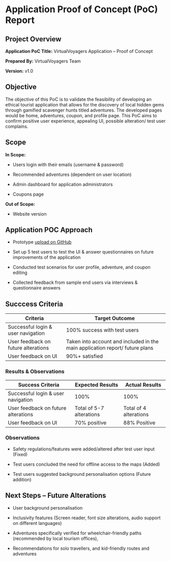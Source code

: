 # Application Proof of Concept (PoC) Report 

## Project Overview 

**Application PoC Title:** VirtualVoyagers Application – Proof of Concept 

**Prepared By:** VirtualVoyagers Team 

**Version:** v1.0 

## Objective

The objective of this PoC is to validate the feasibility of developing an ethical tourist application that allows for the discovery of local hidden gems through gamified scavenger hunts titled adventures. The developed pages would be home, adventures, coupon, and profile page. This PoC aims to confirm positive user experience, appealing UI, possible alteration/ test user complains.  

## Scope

**In Scope:**

 - Users login with their emails (username & password) 

 - Recommended adventures (dependent on user location) 

 - Admin dashboard for application administrators 

 - Coupons page  

**Out of Scope:**

 - Website version

## Application POC Approach 

 - Prototype [upload on GitHub](https://github.com/an-tonic/Virtual-Voyagers) 

 - Set up 5 test users to test the UI & answer questionnaires on future improvements of the application 

 - Conducted test scenarios for user profile, adventure, and coupon editing 

 - Collected feedback from sample end users via interviews & questionnaire answers

## Succcess Criteria

| Criteria                            | Target Outcome                                                               | 
| ----------------------------------- | ---------------------------------------------------------------------------- | 
| Successful login & user navigation  | 100% success with test users                                                 | 
| User feedback on future alterations | Taken into account and included in the main application report/ future plans |
| User feedback on UI                 | 90%+ satisfied                                                               | 

### Results & Observations 

| Success Criteria                    | Expected Results         | Actual Results         |
| ----------------------------------- | ------------------------ | ---------------------- |
| Successful login & user navigation  | 100%                     | 100%                   |
| User feedback on future alterations | Total of 5-7 alterations | Total of 4 alterations |
| User feedback on UI                 | 70% positive             | 88% Positive           |

### Observations

 - Safety regulations/features were added/altered after test user input (Fixed) 

 - Test users concluded the need for offline access to the maps (Added) 

 - Test users suggested background personalisation options (Future addition) 

## Next Steps – Future Alterations 

 - User background personalisation 

 - Inclusivity features (Screen reader, font size alterations, audio support on different languages) 

 - Adventures specifically verified for wheelchair-friendly paths (recommended by local tourism offices),  

 - Recommendations for solo travellers, and kid-friendly routes and adventures 
